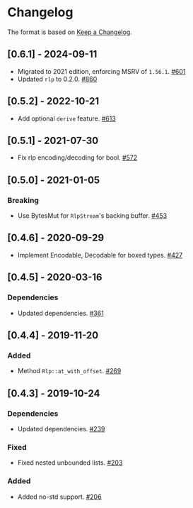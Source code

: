 # Changelog

The format is based on [Keep a Changelog].

[Keep a Changelog]: http://keepachangelog.com/en/1.0.0/

## [0.6.1] - 2024-09-11
- Migrated to 2021 edition, enforcing MSRV of `1.56.1`. [#601](https://github.com/paritytech/parity-common/pull/601)
- Updated `rlp` to 0.2.0. [#860](https://github.com/paritytech/parity-common/pull/860)

## [0.5.2] - 2022-10-21
- Add optional `derive` feature. [#613](https://github.com/paritytech/parity-common/pull/613)

## [0.5.1] - 2021-07-30
- Fix rlp encoding/decoding for bool. [#572](https://github.com/paritytech/parity-common/pull/572)

## [0.5.0] - 2021-01-05
### Breaking
- Use BytesMut for `RlpStream`'s backing buffer. [#453](https://github.com/paritytech/parity-common/pull/453)

## [0.4.6] - 2020-09-29
- Implement Encodable, Decodable for boxed types. [#427](https://github.com/paritytech/parity-common/pull/427)

## [0.4.5] - 2020-03-16
### Dependencies
- Updated dependencies. [#361](https://github.com/paritytech/parity-common/pull/361)

## [0.4.4] - 2019-11-20
### Added
- Method `Rlp::at_with_offset`. [#269](https://github.com/paritytech/parity-common/pull/269)

## [0.4.3] - 2019-10-24
### Dependencies
- Updated dependencies. [#239](https://github.com/paritytech/parity-common/pull/239)
### Fixed
- Fixed nested unbounded lists. [#203](https://github.com/paritytech/parity-common/pull/203)
### Added
- Added no-std support. [#206](https://github.com/paritytech/parity-common/pull/206)
